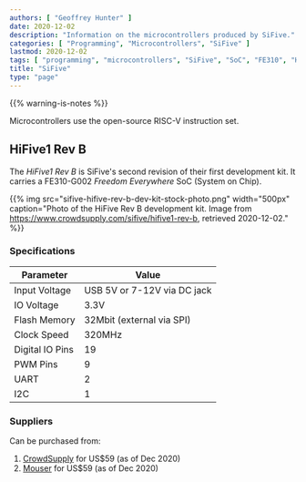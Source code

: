 ```yaml
---
authors: [ "Geoffrey Hunter" ]
date: 2020-12-02
description: "Information on the microcontrollers produced by SiFive."
categories: [ "Programming", "Microcontrollers", "SiFive" ]
lastmod: 2020-12-02
tags: [ "programming", "microcontrollers", "SiFive", "SoC", "FE310", "HiFive", "HiFive1", "HiFive1 Rev B" ]
title: "SiFive"
type: "page"
---
```


{{% warning-is-notes %}}

Microcontrollers use the open-source RISC-V instruction set.

## HiFive1 Rev B 

The _HiFive1 Rev B_ is SiFive's second revision of their first development kit. It carries a FE310-G002 _Freedom Everywhere_ SoC (System on Chip).

{{% img src="sifive-hifive-rev-b-dev-kit-stock-photo.png" width="500px" caption="Photo of the HiFive Rev B development kit. Image from https://www.crowdsupply.com/sifive/hifive1-rev-b, retrieved 2020-12-02." %}}

### Specifications

Parameter       | Value
----------------|-----------------------------
Input Voltage   | USB 5V or 7-12V via DC jack
IO Voltage      | 3.3V
Flash Memory    | 32Mbit (external via SPI)
Clock Speed     | 320MHz
Digital IO Pins | 19
PWM Pins        | 9
UART            | 2
I2C             | 1

### Suppliers

Can be purchased from:

1. [CrowdSupply](https://www.crowdsupply.com/sifive/hifive1-rev-b) for US$59 (as of Dec 2020)
1. [Mouser](https://mouser.com/ProductDetail/Crowd-Supply/cs-hifiveb-01?qs=sGAEpiMZZMu3sxpa5v1qrss6M%2FEDtK46myjE%2FE8cqlo%3D) for US$59 (as of Dec 2020)